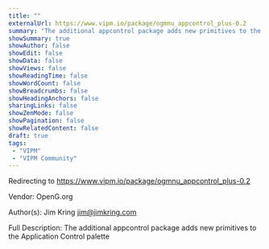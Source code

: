```yaml
---
title: ""
externalUrl: https://www.vipm.io/package/ogmnu_appcontrol_plus-0.2
summary: "The additional appcontrol package adds new primitives to the Application Control palette."
showSummary: true
showAuthor: false
showEdit: false
showData: false
showViews: false
showReadingTime: false
showWordCount: false
showBreadcrumbs: false
showHeadingAnchors: false
sharingLinks: false
showZenMode: false
showPagination: false
showRelatedContent: false
draft: true
tags:
 - "VIPM"
 - "VIPM Community"
---
```


Redirecting to https://www.vipm.io/package/ogmnu_appcontrol_plus-0.2

Vendor: OpenG.org

Author(s): Jim Kring <jim@jimkring.com>
 
Full Description:
The additional appcontrol package adds new primitives to the Application Control palette